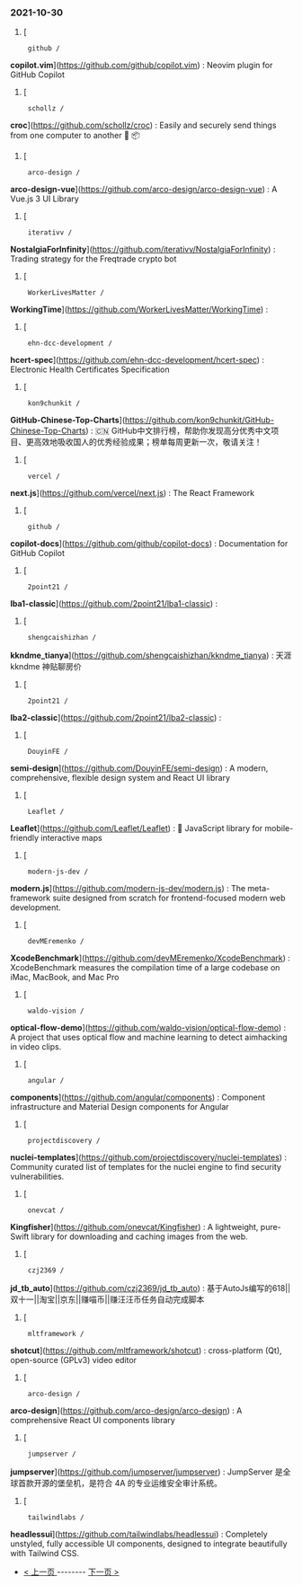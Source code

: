 ### 2021-10-30 
1. [
    

        github /
**copilot.vim**](https://github.com/github/copilot.vim) : Neovim plugin for GitHub Copilot
1. [
    

        schollz /
**croc**](https://github.com/schollz/croc) : Easily and securely send things from one computer to another 🐊 📦
1. [
    

        arco-design /
**arco-design-vue**](https://github.com/arco-design/arco-design-vue) : A Vue.js 3 UI Library
1. [
    

        iterativv /
**NostalgiaForInfinity**](https://github.com/iterativv/NostalgiaForInfinity) : Trading strategy for the Freqtrade crypto bot
1. [
    

        WorkerLivesMatter /
**WorkingTime**](https://github.com/WorkerLivesMatter/WorkingTime) : 
1. [
    

        ehn-dcc-development /
**hcert-spec**](https://github.com/ehn-dcc-development/hcert-spec) : Electronic Health Certificates Specification
1. [
    

        kon9chunkit /
**GitHub-Chinese-Top-Charts**](https://github.com/kon9chunkit/GitHub-Chinese-Top-Charts) : 🇨🇳 GitHub中文排行榜，帮助你发现高分优秀中文项目、更高效地吸收国人的优秀经验成果；榜单每周更新一次，敬请关注！
1. [
    

        vercel /
**next.js**](https://github.com/vercel/next.js) : The React Framework
1. [
    

        github /
**copilot-docs**](https://github.com/github/copilot-docs) : Documentation for GitHub Copilot
1. [
    

        2point21 /
**lba1-classic**](https://github.com/2point21/lba1-classic) : 
1. [
    

        shengcaishizhan /
**kkndme_tianya**](https://github.com/shengcaishizhan/kkndme_tianya) : 天涯 kkndme 神贴聊房价
1. [
    

        2point21 /
**lba2-classic**](https://github.com/2point21/lba2-classic) : 
1. [
    

        DouyinFE /
**semi-design**](https://github.com/DouyinFE/semi-design) : A modern, comprehensive, flexible design system and React UI library
1. [
    

        Leaflet /
**Leaflet**](https://github.com/Leaflet/Leaflet) : 🍃 JavaScript library for mobile-friendly interactive maps
1. [
    

        modern-js-dev /
**modern.js**](https://github.com/modern-js-dev/modern.js) : The meta-framework suite designed from scratch for frontend-focused modern web development.
1. [
    

        devMEremenko /
**XcodeBenchmark**](https://github.com/devMEremenko/XcodeBenchmark) : XcodeBenchmark measures the compilation time of a large codebase on iMac, MacBook, and Mac Pro
1. [
    

        waldo-vision /
**optical-flow-demo**](https://github.com/waldo-vision/optical-flow-demo) : A project that uses optical flow and machine learning to detect aimhacking in video clips.
1. [
    

        angular /
**components**](https://github.com/angular/components) : Component infrastructure and Material Design components for Angular
1. [
    

        projectdiscovery /
**nuclei-templates**](https://github.com/projectdiscovery/nuclei-templates) : Community curated list of templates for the nuclei engine to find security vulnerabilities.
1. [
    

        onevcat /
**Kingfisher**](https://github.com/onevcat/Kingfisher) : A lightweight, pure-Swift library for downloading and caching images from the web.
1. [
    

        czj2369 /
**jd_tb_auto**](https://github.com/czj2369/jd_tb_auto) : 基于AutoJs编写的618||双十一||淘宝||京东||赚喵币||赚汪汪币任务自动完成脚本
1. [
    

        mltframework /
**shotcut**](https://github.com/mltframework/shotcut) : cross-platform (Qt), open-source (GPLv3) video editor
1. [
    

        arco-design /
**arco-design**](https://github.com/arco-design/arco-design) : A comprehensive React UI components library
1. [
    

        jumpserver /
**jumpserver**](https://github.com/jumpserver/jumpserver) : JumpServer 是全球首款开源的堡垒机，是符合 4A 的专业运维安全审计系统。
1. [
    

        tailwindlabs /
**headlessui**](https://github.com/tailwindlabs/headlessui) : Completely unstyled, fully accessible UI components, designed to integrate beautifully with Tailwind CSS. 

- [ < 上一页 ](https://github.com/able8/github-trending-daily-record/blob/master/2021-10-29.md) -------- [ 下一页 > ](https://github.com/able8/github-trending-daily-record/blob/master/2021-10-31.md)